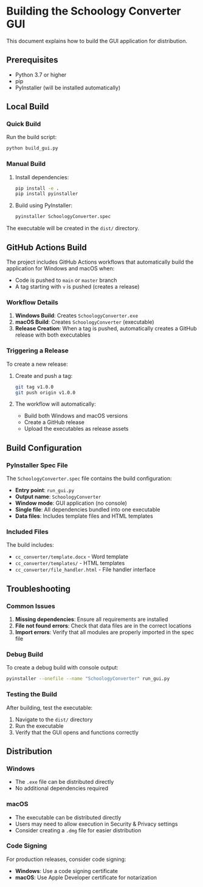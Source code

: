 # Building the Schoology Converter GUI

This document explains how to build the GUI application for distribution.

## Prerequisites

- Python 3.7 or higher
- pip
- PyInstaller (will be installed automatically)

## Local Build

### Quick Build
Run the build script:
```bash
python build_gui.py
```

### Manual Build
1. Install dependencies:
   ```bash
   pip install -e .
   pip install pyinstaller
   ```

2. Build using PyInstaller:
   ```bash
   pyinstaller SchoologyConverter.spec
   ```

The executable will be created in the `dist/` directory.

## GitHub Actions Build

The project includes GitHub Actions workflows that automatically build the application for Windows and macOS when:

- Code is pushed to `main` or `master` branch
- A tag starting with `v` is pushed (creates a release)

### Workflow Details

1. **Windows Build**: Creates `SchoologyConverter.exe`
2. **macOS Build**: Creates `SchoologyConverter` (executable)
3. **Release Creation**: When a tag is pushed, automatically creates a GitHub release with both executables

### Triggering a Release

To create a new release:

1. Create and push a tag:
   ```bash
   git tag v1.0.0
   git push origin v1.0.0
   ```

2. The workflow will automatically:
   - Build both Windows and macOS versions
   - Create a GitHub release
   - Upload the executables as release assets

## Build Configuration

### PyInstaller Spec File

The `SchoologyConverter.spec` file contains the build configuration:

- **Entry point**: `run_gui.py`
- **Output name**: `SchoologyConverter`
- **Window mode**: GUI application (no console)
- **Single file**: All dependencies bundled into one executable
- **Data files**: Includes template files and HTML templates

### Included Files

The build includes:
- `cc_converter/template.docx` - Word template
- `cc_converter/templates/` - HTML templates
- `cc_converter/file_handler.html` - File handler interface

## Troubleshooting

### Common Issues

1. **Missing dependencies**: Ensure all requirements are installed
2. **File not found errors**: Check that data files are in the correct locations
3. **Import errors**: Verify that all modules are properly imported in the spec file

### Debug Build

To create a debug build with console output:
```bash
pyinstaller --onefile --name "SchoologyConverter" run_gui.py
```

### Testing the Build

After building, test the executable:
1. Navigate to the `dist/` directory
2. Run the executable
3. Verify that the GUI opens and functions correctly

## Distribution

### Windows
- The `.exe` file can be distributed directly
- No additional dependencies required

### macOS
- The executable can be distributed directly
- Users may need to allow execution in Security & Privacy settings
- Consider creating a `.dmg` file for easier distribution

### Code Signing

For production releases, consider code signing:
- **Windows**: Use a code signing certificate
- **macOS**: Use Apple Developer certificate for notarization 